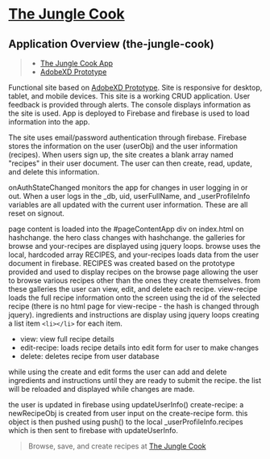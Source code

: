 # [The Jungle Cook](https://arhcertclass.web.app/)


## Application Overview (the-jungle-cook)
> - [The Jungle Cook App](https://arhcertclass.web.app/)
> - [AdobeXD Prototype](https://xd.adobe.com/spec/000d9233-c620-4eb6-5884-adaea1a04abb-763c/Links)

Functional site based on [AdobeXD Prototype](https://xd.adobe.com/spec/000d9233-c620-4eb6-5884-adaea1a04abb-763c/Links). Site is responsive for desktop, tablet, and mobile devices. This site is a working CRUD application. 
User feedback is provided through alerts. The console displays information as the site is used. App is deployed to Firebase and firebase is used to load information into the app.

The site uses email/password authentication through firebase. Firebase stores the information on the user (userObj) and the user information (recipes). When users sign up, the site creates a blank array named "recipes" in their user document. The user can then create, read, update, and delete this information.

onAuthStateChanged monitors the app for changes in user logging in or out. When a user logs in the \_db, uid, userFullName, and \_userProfileInfo variables are all updated with the current user information. These are all reset on signout.

page content is loaded into the #pageContentApp div on index.html on hashchange. the hero class changes with hashchange. the galleries for browse and your-recipes are displayed using jquery loops. browse uses the local, hardcoded array RECIPES, and your-recipes loads data from the user document in firebase. RECIPES was created based on the prototype provided and used to display recipes on the browse page allowing the user to browse various recipes other than the ones they create themselves. from these galleries the user can view, edit, and delete each recipe. view-recipe loads the full recipe information onto the screen using the id of the selected recipe (there is no html page for view-recipe - the hash is changed through jquery). ingredients and instructions are display using jquery loops creating a list item `<li></li>` for each item.

- view: view full recipe details
- edit-recipe: loads recipe details into edit form for user to make changes
- delete: deletes recipe from user database

while using the create and edit forms the user can add and delete ingredients and instructions until they are ready to submit the recipe. the list will be reloaded and displayed while changes are made.

the user is updated in firebase using updateUserInfo()
create-recipe: a newRecipeObj is created from user input on the create-recipe form. this object is then pushed using push() to the local \_userProfileInfo.recipes which is then sent to firebase with updateUserInfo.

> Browse, save, and create recipes at [The Jungle Cook](https://arhcertclass.web.app/)
